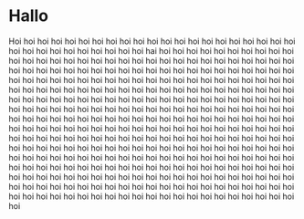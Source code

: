 # Hallo

Hoi
hoi
hoi
hoi
hoi
hoi
hoi
hoi
hoi
hoi
hoi
hoi
hoi
hoi
hoi
hoi
hoi
hoi
hoi
hoi
hoi
hoi
hoi
hoi
hoi
hoi
hoi
hoi
hoi
hoi
hoi
hai
hoi
hoi
hoi
hoi
hoi
hoi
hoi
hoi
hoi
hoi
hoi
hoi
hoi
hoi
hoi
hoi
hoi
hoi
hoi
hoi
hoi
hoi
hoi
hoi
hoi
hoi
hoi
hoi
hoi
hoi
hoi
hoi
hoi
hoi
hoi
hoi
hoi
hoi
hoi
hoi
hoi
hoi
hoi
hoi
hoi
hoi
hoi
hoi
hoi
hoi
hoi
hoi
hoi
hoi
hoi
hoi
hoi
hoi
hoi
hoi
hoi
hoi
hoi
hoi
hoi
hoi
hoi
hoi
hoi
hoi
hoi
hoi
hoi
hoi
hoi
hoi
hoi
hoi
hoi
hoi
hoi
hoi
hoi
hoi
hoi
hoi
hoi
hoi
hoi
hoi
hoi
hoi
hoi
hoi
hoi
hoi
hoi
hoi
hoi
hoi
hoi
hoi
hoi
hoi
hoi
hoi
hoi
hoi
hoi
hoi
hoi
hoi
hoi
hoi
hoi
hoi
hoi
hoi
hoi
hoi
hoi
hoi
hoi
hoi
hoi
hoi
hoi
hoi
hoi
hoi
hoi
hoi
hoi
hoi
hoi
hoi
hoi
hoi
hoi
hoi
hoi
hoi
hoi
hoi
hoi
hoi
hoi
hoi
hoi
hoi
hoi
hoi
hoi
hoi
hoi
hoi
hoi
hoi
hoi
hoi
hoi
hoi
hoi
hoi
hoi
hoi
hoi
hoi
hoi
hoi
hoi
hoi
hoi
hoi
hoi
hoi
hoi
hoi
hoi
hoi
hoi
hoi
hoi
hoi
hoi
hoi
hoi
hoi
hoi
hoi
hoi
hoi
hoi
hoi
hoi
hoi
hoi
hoi
hoi
hoi
hoi
hoi
hoi
hoi
hoi
hoi
hoi
hoi
hoi
hoi
hoi
hoi
hoi
hoi
hoi
hoi
hoi
hoi
hoi
hoi
hoi
hoi
hoi
hoi
hoi
hoi
hoi
hoi
hoi
hoi
hoi
hoi
hoi
hoi
hoi
hoi
hoi
hoi
hoi
hoi
hoi
hoi
hoi
hoi
hoi
hoi
hoi
hoi
hoi
hoi
hoi
hoi
hoi
hoi
hoi
hoi
hoi
hoi
hoi
hoi
hoi
hoi
hoi
hoi
hoi
hoi
hoi
hoi
hoi
hoi
hoi
hoi
hoi
hoi
hoi
hoi
hoi
hoi
hoi
hoi
hoi
hoi
hoi
hoi
hoi
hoi
hoi
hoi
hoi
hoi
hoi
hoi
hoi
hoi
hoi
hoi
hoi
hoi
hoi
hoi
hoi
hoi
hoi
hoi
hoi
hoi
hoi
hoi
hoi
hoi
hoi
hoi
hoi
hoi
hoi
hoi
hoi
hoi
hoi
hoi
hoi
hoi
hoi
hoi
hoi
hoi
